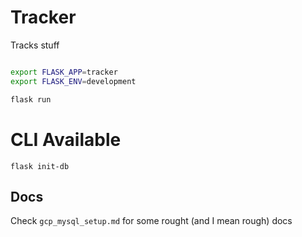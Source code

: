 # Tracker 

Tracks stuff

```bash

export FLASK_APP=tracker
export FLASK_ENV=development

flask run

```

# CLI Available

`flask init-db`

## Docs 

Check `gcp_mysql_setup.md` for some rought (and I mean rough) docs
